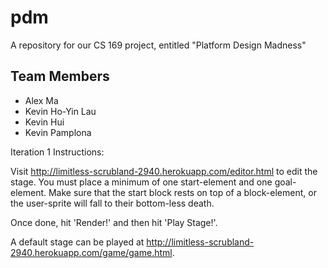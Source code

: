 pdm
===

A repository for our CS 169 project, entitled "Platform Design Madness"


Team Members
------------

* Alex Ma
* Kevin Ho-Yin Lau
* Kevin Hui
* Kevin Pamplona

Iteration 1 Instructions:

Visit http://limitless-scrubland-2940.herokuapp.com/editor.html to edit the stage. You must place a minimum of one start-element and one goal-element. Make sure that the start block rests on top of a block-element, or the user-sprite will fall to their bottom-less death.

Once done, hit 'Render!' and then hit 'Play Stage!'.

A default stage can be played at http://limitless-scrubland-2940.herokuapp.com/game/game.html.
